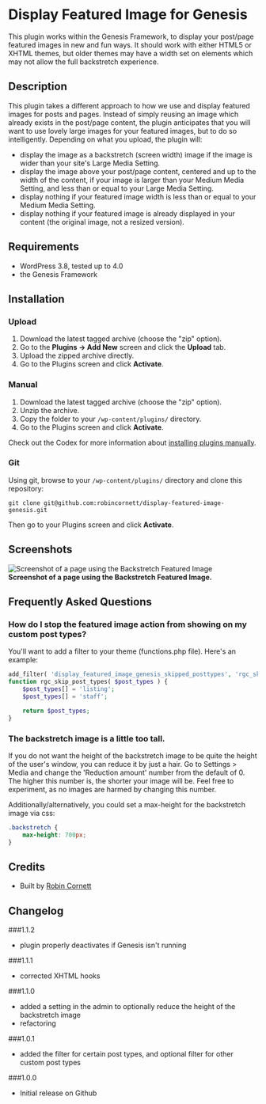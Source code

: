 # Display Featured Image for Genesis

This plugin works within the Genesis Framework, to display your post/page featured images in new and fun ways. It should work with either HTML5 or XHTML themes, but older themes may have a width set on elements which may not allow the full backstretch experience.

## Description

This plugin takes a different approach to how we use and display featured images for posts and pages. Instead of simply reusing an image which already exists in the post/page content, the plugin anticipates that you will want to use lovely large images for your featured images, but to do so intelligently. Depending on what you upload, the plugin will:
* display the image as a backstretch (screen width) image if the image is wider than your site's Large Media Setting.
* display the image above your post/page content, centered and up to the width of the content, if your image is larger than your Medium Media Setting, and less than or equal to your Large Media Setting.
* display nothing if your featured image width is less than or equal to your Medium Media Setting.
* display nothing if your featured image is already displayed in your content (the original image, not a resized version).

## Requirements
* WordPress 3.8, tested up to 4.0
* the Genesis Framework

## Installation

### Upload

1. Download the latest tagged archive (choose the "zip" option).
2. Go to the __Plugins -> Add New__ screen and click the __Upload__ tab.
3. Upload the zipped archive directly.
4. Go to the Plugins screen and click __Activate__.

### Manual

1. Download the latest tagged archive (choose the "zip" option).
2. Unzip the archive.
3. Copy the folder to your `/wp-content/plugins/` directory.
4. Go to the Plugins screen and click __Activate__.

Check out the Codex for more information about [installing plugins manually](http://codex.wordpress.org/Managing_Plugins#Manual_Plugin_Installation).

### Git

Using git, browse to your `/wp-content/plugins/` directory and clone this repository:

`git clone git@github.com:robincornett/display-featured-image-genesis.git`

Then go to your Plugins screen and click __Activate__.

## Screenshots
![Screenshot of a page using the Backstretch Featured Image](https://github.com/robincornett/display-featured-image-genesis/blob/develop/assets/screenshot-1.jpg)  
__Screenshot of a page using the Backstretch Featured Image.__

## Frequently Asked Questions

### How do I stop the featured image action from showing on my custom post types?

You'll want to add a filter to your theme (functions.php file). Here's an example:

```php
add_filter( 'display_featured_image_genesis_skipped_posttypes', 'rgc_skip_post_types' );
function rgc_skip_post_types( $post_types ) {
	$post_types[] = 'listing';
	$post_types[] = 'staff';

	return $post_types;
}
```
### The backstretch image is a little too tall.

If you do not want the height of the backstretch image to be quite the height of the user's window, you can reduce it by just a hair. Go to Settings > Media and change the 'Reduction amount' number from the default of 0. The higher this number is, the shorter your image will be. Feel free to experiment, as no images are harmed by changing this number.

Additionally/alternatively, you could set a max-height for the backstretch image via css:

```css
.backstretch {
	max-height: 700px;
}
```
## Credits

* Built by [Robin Cornett](http://robincornett.com/)

## Changelog

###1.1.2
* plugin properly deactivates if Genesis isn't running

###1.1.1
* corrected XHTML hooks

###1.1.0
* added a setting in the admin to optionally reduce the height of the backstretch image
* refactoring

###1.0.1
* added the filter for certain post types, and optional filter for other custom post types

###1.0.0
* Initial release on Github